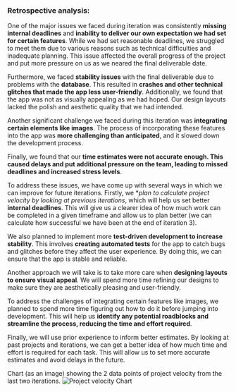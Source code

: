 ### Retrospective analysis: 

One of the major issues we faced during iteration was consistently **missing internal deadlines** and **inability to deliver our own expectation we had set for certain features**. While we had set reasonable deadlines, we struggled to meet them due to various reasons such as technical difficulties and inadequate planning. This issue affected the overall progress of the project and put more pressure on us as we neared the final deliverable date. 

Furthermore, we faced **stability issues** with the final deliverable due to problems with the **database**. This resulted in **crashes and other technical glitches that made the app less user-friendly**. Additionally, we found that the app was not as visually appealing as we had hoped. Our design layouts lacked the polish and aesthetic quality that we had intended. 

Another significant challenge we faced during this iteration was **integrating certain elements like images**. The process of incorporating these features into the app was **more challenging than anticipated**, and it slowed down the development process. 

Finally, we found that our **time estimates were not accurate enough. This caused delays and put additional pressure on the team, leading to missed deadlines and increased stress levels**. 

To address these issues, we have come up with several ways in which we can improve for future iterations. Firstly, we **plan to calculate project velocity by looking at previous iterations*, which will help us set better **internal deadlines**. This will give us a clearer idea of how much work can be completed in a given timeframe and allow us to plan better (we can calculate how successful we have been at the end of iteration 3). 

We also planned to implement more **test-driven development to increase stability**. This involves **creating automated tests** for the app to catch bugs and glitches before they affect the user experience. By doing this, we can ensure that the app is stable and reliable. 

Another approach we will take is to take more care when **designing layouts to ensure visual appeal**. We will spend more time refining our designs to make sure they are aesthetically pleasing and user-friendly. 

To address the challenges of integrating certain features like images, we planned to spend more time figuring out how to do it before jumping into development. This will help us **identify any potential roadblocks and streamline the process, reducing the time and effort required**. 

Finally, we will use prior experience to inform better estimates. By looking at past projects and iterations, we can get a better idea of how much time and effort is required for each task. This will allow us to set more accurate estimates and avoid delays in the future. 

Chart (as an image) showing the 2 data points of project velocity from the last two iterations. ![Project velocity Chart](https://code.cs.umanitoba.ca/comp3350-winter2023/A01-G12-UrbanTech/-/raw/master/ProjectVelocityChart.png)
